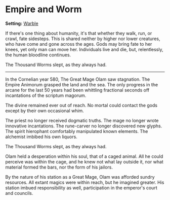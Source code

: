 # Empire and Worm

<meta property="og:description" content="If there's one thing about humanity, it's that whether they walk, run, or crawl, fate sidesteps.">

**Setting:** [Warble](../cosmology/conduits/warble/introduction.md)

If there's one thing about humanity, it's that whether they walk, run, or crawl, fate sidesteps. This is shared neither by higher nor lower creatures, who have come and gone across the ages. Gods may bring fate to her knees, yet only man can move her. Individuals live and die, but, relentlessly, the human bloodline continues.

The Thousand Worms slept, as they always had.

---

In the Cornelian year 580, The Great Mage Olam saw stagnation. The Empire Animorum grasped the land and the sea. The only progress in the arcane for the last 50 years had been whittling fractional seconds off incantations of the scriptum magorum.

The divine remained ever out of reach. No mortal could contact the gods except by their own occasional whim.

The priest no longer received dogmatic truths. The mage no longer wrote innovative incantations. The rune-carver no longer discovered new glyphs. The spirit hierophant comfortably manipulated known elements. The alchemist imbibed his own liquors.

The Thousand Worms slept, as they always had.

Olam held a desperation within his soul, that of a caged animal. All he could perceive was within the cage, and he knew not what lay outside it, nor what material formed the bars, nor the form of his jailors.

By the nature of his station as a Great Mage, Olam was afforded sundry resources. All extant magics were within reach, but he imagined greater. His station imbued responsibility as well, participation in the emperor's court and councils.
